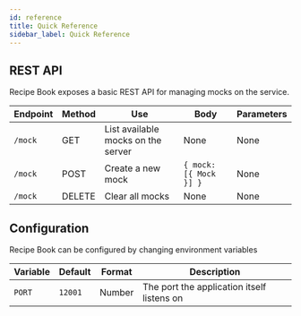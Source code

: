 ```yaml
---
id: reference
title: Quick Reference
sidebar_label: Quick Reference
---
```


## REST API
Recipe Book exposes a basic REST API for managing mocks on the service.

| Endpoint | Method | Use                                | Body                   | Parameters |
| -------- | ------ | ---------------------------------- | ---------------------- | ---------- |
| `/mock`  | GET    | List available mocks on the server | None                   | None       |
| `/mock`  | POST   | Create a new mock                  | `{ mock: [{ Mock }] }` | None       |
| `/mock`  | DELETE | Clear all mocks                    | None                   | None       |

## Configuration
Recipe Book can be configured by changing environment variables

| Variable | Default | Format | Description                                |
| -------- | ------- | ------ | ------------------------------------------ |
| `PORT`   | `12001` | Number | The port the application itself listens on |